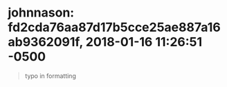 # johnnason: fd2cda76aa87d17b5cce25ae887a16ab9362091f, 2018-01-16 11:26:51 -0500

> typo in formatting


